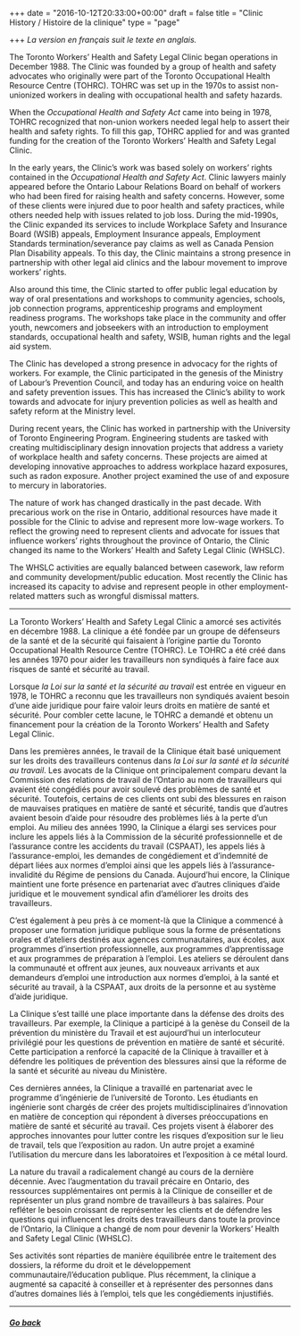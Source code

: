 +++
date = "2016-10-12T20:33:00+00:00"
draft = false
title = "Clinic History / Histoire de la clinique"
type = "page"

+++
_La version en français suit le texte en anglais._

The Toronto Workers’ Health and Safety Legal Clinic began operations in December 1988. The Clinic was founded by a group of health and safety advocates who originally were part of the Toronto Occupational Health Resource Centre (TOHRC). TOHRC was set up in the 1970s to assist non-unionized workers in dealing with occupational health and safety hazards.

When the _Occupational Health and Safety Act_ came into being in 1978, TOHRC recognized that non-union workers needed legal help to assert their health and safety rights. To fill this gap, TOHRC applied for and was granted funding for the creation of the Toronto Workers’ Health and Safety Legal Clinic.

In the early years, the Clinic’s work was based solely on workers’ rights contained in the _Occupational Health and Safety Act_. Clinic lawyers mainly appeared before the Ontario Labour Relations Board on behalf of workers who had been fired for raising health and safety concerns. However, some of these clients were injured due to poor health and safety practices, while others needed help with issues related to job loss. During the mid-1990s, the Clinic expanded its services to include Workplace Safety and Insurance Board (WSIB) appeals, Employment Insurance appeals, Employment Standards termination/severance pay claims as well as Canada Pension Plan Disability appeals. To this day, the Clinic maintains a strong presence in partnership with other legal aid clinics and the labour movement to improve workers’ rights.

Also around this time, the Clinic started to offer public legal education by way of oral presentations and workshops to community agencies, schools, job connection programs, apprenticeship programs and employment readiness programs. The workshops take place in the community and offer youth, newcomers and jobseekers with an introduction to employment standards, occupational health and safety, WSIB, human rights and the legal aid system.

The Clinic has developed a strong presence in advocacy for the rights of workers. For example, the Clinic participated in the genesis of the Ministry of Labour’s Prevention Council, and today has an enduring voice on health and safety prevention issues. This has increased the Clinic’s ability to work towards and advocate for injury prevention policies as well as health and safety reform at the Ministry level.

During recent years, the Clinic has worked in partnership with the University of Toronto Engineering Program. Engineering students are tasked with creating multidisciplinary design innovation projects that address a variety of workplace health and safety concerns. These projects are aimed at developing innovative approaches to address workplace hazard exposures, such as radon exposure. Another project examined the use of and exposure to mercury in laboratories.

The nature of work has changed drastically in the past decade. With precarious work on the rise in Ontario, additional resources have made it possible for the Clinic to advise and represent more low-wage workers. To reflect the growing need to represent clients and advocate for issues that influence workers’ rights throughout the province of Ontario, the Clinic changed its name to the Workers’ Health and Safety Legal Clinic (WHSLC).

The WHSLC activities are equally balanced between casework, law reform and community development/public education. Most recently the Clinic has increased its capacity to advise and represent people in other employment-related matters such as wrongful dismissal matters.

***

La Toronto Workers’ Health and Safety Legal Clinic a amorcé ses activités en décembre 1988. La clinique a été fondée par un groupe de défenseurs de la santé et de la sécurité qui faisaient à l’origine partie du Toronto Occupational Health Resource Centre (TOHRC). Le TOHRC a été créé dans les années 1970 pour aider les travailleurs non syndiqués à faire face aux risques de santé et sécurité au travail.

Lorsque _la Loi sur la santé et la sécurité au travail_ est entrée en vigueur en 1978, le TOHRC a reconnu que les travailleurs non syndiqués avaient besoin d’une aide juridique pour faire valoir leurs droits en matière de santé et sécurité. Pour combler cette lacune, le TOHRC a demandé et obtenu un financement pour la création de la Toronto Workers’ Health and Safety Legal Clinic.

Dans les premières années, le travail de la Clinique était basé uniquement sur les droits des travailleurs contenus dans _la Loi sur la santé et la sécurité au travail_. Les avocats de la Clinique ont principalement comparu devant la Commission des relations de travail de l’Ontario au nom de travailleurs qui avaient été congédiés pour avoir soulevé des problèmes de santé et sécurité. Toutefois, certains de ces clients ont subi des blessures en raison de mauvaises pratiques en matière de santé et sécurité, tandis que d’autres avaient besoin d’aide pour résoudre des problèmes liés à la perte d’un emploi. Au milieu des années 1990, la Clinique a élargi ses services pour inclure les appels liés à la Commission de la sécurité professionnelle et de l’assurance contre les accidents du travail (CSPAAT), les appels liés à l’assurance-emploi, les demandes de congédiement et d’indemnité de départ liées aux normes d’emploi ainsi que les appels liés à l’assurance-invalidité du Régime de pensions du Canada. Aujourd’hui encore, la Clinique maintient une forte présence en partenariat avec d’autres cliniques d’aide juridique et le mouvement syndical afin d’améliorer les droits des travailleurs.

C’est également à peu près à ce moment-là que la Clinique a commencé à proposer une formation juridique publique sous la forme de présentations orales et d’ateliers destinés aux agences communautaires, aux écoles, aux programmes d’insertion professionnelle, aux programmes d’apprentissage et aux programmes de préparation à l’emploi. Les ateliers se déroulent dans la communauté et offrent aux jeunes, aux nouveaux arrivants et aux demandeurs d’emploi une introduction aux normes d’emploi, à la santé et sécurité au travail, à la CSPAAT, aux droits de la personne et au système d’aide juridique.

La Clinique s’est taillé une place importante dans la défense des droits des travailleurs. Par exemple, la Clinique a participé à la genèse du Conseil de la prévention du ministère du Travail et est aujourd’hui un interlocuteur privilégié pour les questions de prévention en matière de santé et sécurité. Cette participation a renforcé la capacité de la Clinique à travailler et à défendre les politiques de prévention des blessures ainsi que la réforme de la santé et sécurité au niveau du Ministère.

Ces dernières années, la Clinique a travaillé en partenariat avec le programme d’ingénierie de l’université de Toronto. Les étudiants en ingénierie sont chargés de créer des projets multidisciplinaires d’innovation en matière de conception qui répondent à diverses préoccupations en matière de santé et sécurité au travail. Ces projets visent à élaborer des approches innovantes pour lutter contre les risques d’exposition sur le lieu de travail, tels que l’exposition au radon. Un autre projet a examiné l’utilisation du mercure dans les laboratoires et l’exposition à ce métal lourd.

La nature du travail a radicalement changé au cours de la dernière décennie. Avec l’augmentation du travail précaire en Ontario, des ressources supplémentaires ont permis à la Clinique de conseiller et de représenter un plus grand nombre de travailleurs à bas salaires. Pour refléter le besoin croissant de représenter les clients et de défendre les questions qui influencent les droits des travailleurs dans toute la province de l’Ontario, la Clinique a changé de nom pour devenir la Workers’ Health and Safety Legal Clinic (WHSLC).

Ses activités sont réparties de manière équilibrée entre le traitement des dossiers, la réforme du droit et le développement communautaire/l’éducation publique. Plus récemment, la clinique a augmenté sa capacité à conseiller et à représenter des personnes dans d’autres domaines liés à l’emploi, tels que les congédiements injustifiés.




-------

##### [Go back](/menu/about-us/)
